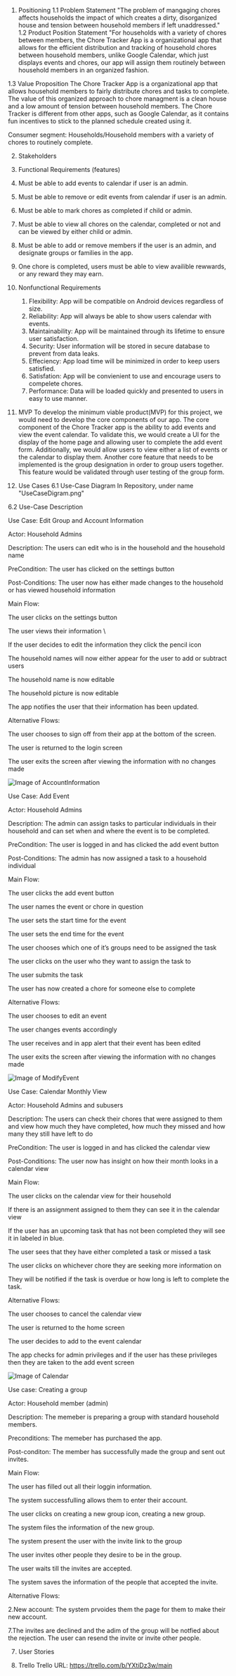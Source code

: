 1. Positioning
  1.1 Problem Statement
  "The problem of mangaging chores affects households the impact of which creates a dirty, disorganized house and tension between household members if left unaddressed."
  1.2 Product Position Statement
  "For households with a variety of chores between members, the Chore Tracker App is a organizational app that allows for the efficient distribution and tracking of household chores between household members, unlike Google Calendar, which just displays events and chores, our app will assign them routinely between household members in an organized fashion.
  
  1.3 Value Proposition
  The Chore Tracker App is a organizational app that allows household members to fairly distribute chores and tasks to complete. The value of this organized approach to chore managment is a clean house and a low amount of tension between household members. The Chore Tracker is different from other apps, such as Google Calendar, as it contains fun incentives to stick to the planned schedule created using it.
  
 Consumer segment: Households/Household members with a variety of chores to routinely complete.
 
2. Stakeholders

3. Functional Requirements (features)
  1.	Must be able to add events to calendar if user is an admin.
  2.	Must be able to remove or edit events from calendar if user is an admin.
  3.	Must be able to mark chores as completed if child or admin. 
  4.	Must be able to view all chores on the calendar, completed or not and can be viewed by either child or admin.
  5.	Must be able to add or remove members if the user is an admin, and designate groups or families in the app.
  6. One chore is completed, users must be able to view availible rewwards, or any reward they may earn. 
  
4. Nonfunctional Requirements
   1. Flexibility: App will be compatible on Android devices regardless of size.
   2. Reliability: App will always be able to show users calendar with events.
   3. Maintainability: App will be maintained through its lifetime to ensure user satisfaction.
   4. Security: User information will be stored in secure database to prevent from data leaks.
   5. Effeciency: App load time will be minimized in order to keep users satisfied.
   6. Satisfation: App will be convienient to use and encourage users to compelete chores.
   7. Performance: Data will be loaded quickly and presented to users in easy to use manner.
   
5. MVP
To develop the minimum viable product(MVP) for this project, we would need to develop the core components of our app. The core component of the Chore Tracker app is the ability to add events and view the event calendar. To validate this, we would create a UI for the display of the home page and allowing user to complete the add event form. Additionally, we would allow users to view either a list of events or the calendar to display them. Another core feature that needs to be implemented is the group designation in order to group users together. This feature would be validated through user testing of the group form.

6. Use Cases
  6.1 Use-Case Diagram
  In Repository, under name "UseCaseDigram.png"
 
 6.2 Use-Case Description
  
Use Case: Edit Group and Account Information

Actor: Household Admins 

Description: The users can edit who is in the household and the household name

PreCondition: The user has clicked on the settings button

Post-Conditions:  The user now has either made changes to the household or has viewed household information

Main Flow: 

The user clicks on the settings button

The user views their information \

If the user decides to edit the information they click the pencil icon

The household names will now either appear for the user to add or subtract users

The household name is now editable

The household picture is now editable

The app notifies the user that their information has been updated.

Alternative Flows: 

The user chooses to sign off from their app at the bottom of the screen.

The user is returned to the login screen

The user exits the screen after viewing the information with no changes made 
 
 ![Image of AccountInformation](https://github.com/zachspiel/ChoreTrackerApp/blob/Resource-branch/Image%20Resources/Account%20Information(Edit%20state).png)
  
Use Case: Add Event

Actor: Household Admins 

Description: The admin can assign tasks to particular individuals in their household and can set when and where the event is to be completed.

PreCondition: The user is logged in and has clicked the add event button

Post-Conditions:  The admin has now assigned a task to a household individual

Main Flow: 

The user clicks the add event button

The user names the event or chore in question

The user sets the start time for the event

The user sets the end time for the event

The user chooses which one of it’s groups need to be assigned the task

The user clicks on the user who they want to assign the task to

The user submits the task

The user has now created a chore for someone else to complete 

Alternative Flows: 

The user chooses to edit an event
 
 The user changes events accordingly 
 
 The user receives and in app alert that their event has been edited

The user exits the screen after viewing the information with no changes made 

  ![Image of ModifyEvent](https://github.com/zachspiel/ChoreTrackerApp/blob/Resource-branch/Image%20Resources/Add%20_ModifyEvent.png)
  
Use Case: Calendar Monthly View

Actor: Household Admins and subusers

Description: The users can check their chores that were assigned to them and view how much they have completed, how much they missed and how many they still have left to do

PreCondition: The user is logged in and has clicked the calendar view

Post-Conditions:  The user now has insight on how their month looks in a calendar view

Main Flow: 

The user clicks on the calendar view for their household

If there is an assignment assigned to them they can see it in the calendar view

If the user has an upcoming task that has not been completed they will see it in labeled in blue.

The user sees that they have either completed a task or missed a task

The user clicks on whichever chore they are seeking more information on

They will be notified if the task is overdue or how long is left to complete the task.

Alternative Flows: 

The user chooses to cancel the calendar view

The user is returned to the home screen

The user decides to add to the event calendar
 
 The app checks for admin privileges and if the user has these privileges then they are taken to the add event screen
 
 ![Image of Calendar](https://github.com/zachspiel/ChoreTrackerApp/blob/Resource-branch/Image%20Resources/Calendar%20Monthly%20View.png)

Use case: Creating a group 

Actor: Household member  (admin)

Description: The memeber is preparing a group with standard household members.

Preconditions: The memeber has purchased the app.

Post-conditon: The member has successfully made the group and sent out invites. 

Main Flow:

The user has filled out all their loggin information.

The system successfulling allows them to enter their account.

The user clicks on creating a new group icon, creating a new group.

The system files the information of the new group.

The system present the user with the invite link to the group

The user invites other people they desire to be in the group. 

The user waits till the invites are accepted.

The system saves the information of the people that accepted the invite.

Alternative Flows:

2.New account: The system prvoides them the page for them to make their new account. 

7.The invites are declined and the adim of the group will be notfied about the rejection. 
The user can resend the invite or invite other people. 


7. User Stories

8. Trello
  Trello URL: https://trello.com/b/YXtiDz3w/main 
